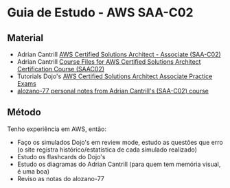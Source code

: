 # Guia de Estudo - AWS SAA-C02

## Material
- Adrian Cantrill [AWS Certified Solutions Architect - Associate (SAA-C02)](https://learn.cantrill.io/p/aws-certified-solutions-architect-associate-saa-c02 "AWS Certified Solutions Architect - Associate (SAA-C02)")
- Adrian Cantrill [Course Files for AWS Certified Solutions Architect Certification Course (SAAC02)](https://github.com/acantril/aws-sa-associate-saac02 "Course Files for AWS Certified Solutions Architect Certification Course (SAAC02)")
- Tutorials Dojo's [AWS Certified Solutions Architect Associate Practice Exams](https://portal.tutorialsdojo.com/courses/aws-certified-solutions-architect-associate-practice-exams/ "AWS Certified Solutions Architect Associate Practice Exams")
- [alozano-77 personal notes from Adrian Cantrill's (SAA-C02) course](https://github.com/alozano-77/AWS-SAA-C02-Course "alozano-77 personal notes from Adrian Cantrill's (SAA-C02) course")

## Método
Tenho experiência em AWS, então:
- Faço os simulados Dojo's em review mode, estudo as questões que erro (o site registra histórico/estatística de cada simulado realizado)
- Estudo os flashcards do Dojo's
- Estudo os diagramas do Adrian Cantrill (para quem tem memória visual, é uma boa)
- Reviso as notas do alozano-77